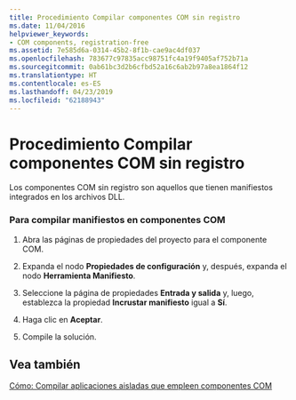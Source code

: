 ```yaml
---
title: Procedimiento Compilar componentes COM sin registro
ms.date: 11/04/2016
helpviewer_keywords:
- COM components, registration-free
ms.assetid: 7e585d6a-0314-45b2-8f1b-cae9ac4df037
ms.openlocfilehash: 783677c97835acc98751fc4a19f9405af752b71a
ms.sourcegitcommit: 0ab61bc3d2b6cfbd52a16c6ab2b97a8ea1864f12
ms.translationtype: HT
ms.contentlocale: es-ES
ms.lasthandoff: 04/23/2019
ms.locfileid: "62188943"
---
```

# <a name="how-to-build-registration-free-com-components"></a>Procedimiento Compilar componentes COM sin registro

Los componentes COM sin registro son aquellos que tienen manifiestos integrados en los archivos DLL.

### <a name="to-build-manifests-into-com-components"></a>Para compilar manifiestos en componentes COM

1. Abra las páginas de propiedades del proyecto para el componente COM.

1. Expanda el nodo **Propiedades de configuración** y, después, expanda el nodo **Herramienta Manifiesto**.

1. Seleccione la página de propiedades **Entrada y salida** y, luego, establezca la propiedad **Incrustar manifiesto** igual a **Sí**.

1. Haga clic en **Aceptar**.

1. Compile la solución.

## <a name="see-also"></a>Vea también

[Cómo: Compilar aplicaciones aisladas que empleen componentes COM](how-to-build-isolated-applications-to-consume-com-components.md)

